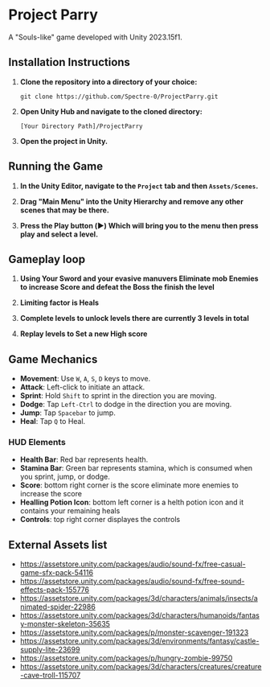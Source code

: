 # Project Parry

A "Souls-like" game developed with Unity 2023.15f1.

## Installation Instructions

1. **Clone the repository into a directory of your choice:**

    ```
    git clone https://github.com/Spectre-0/ProjectParry.git
    ```

2. **Open Unity Hub and navigate to the cloned directory:**

    ```
    [Your Directory Path]/ProjectParry
    ```

3. **Open the project in Unity.**

## Running the Game

1. **In the Unity Editor, navigate to the `Project` tab and then `Assets/Scenes`.**
   
2. **Drag "Main Menu" into the Unity Hierarchy and remove any other scenes that may be there.**
  
3. **Press the Play button (▶️) Which will bring you to the menu then press play and select a level.**

## Gameplay loop

1. **Using Your Sword and your evasive  manuvers Eliminate mob Enemies to increase Score and defeat the Boss the finish the level**
   
2. **Limiting factor is Heals**
  
3. **Complete levels to unlock levels there are currently 3 levels in total**

3. **Replay levels to Set a new High score**




## Game Mechanics

- **Movement**: Use `W`, `A`, `S`, `D` keys to move.
- **Attack**: Left-click to initiate an attack.
- **Sprint**: Hold `Shift` to sprint in the direction you are moving.
- **Dodge**: Tap `Left-Ctrl` to dodge in the direction you are moving.
- **Jump**: Tap `Spacebar` to jump.
- **Heal**: Tap `Q` to Heal.
### HUD Elements

- **Health Bar**: Red bar represents health.
- **Stamina Bar**: Green bar represents stamina, which is consumed when you sprint, jump, or dodge.
- **Score**: bottom right corner is the score eliminate more enemies to increase the score
- **Healling Potion Icon**: bottom left corner is a helth potion icon and it contains your remaining heals
- **Controls**: top right corner displayes the controls

## External Assets list
- https://assetstore.unity.com/packages/audio/sound-fx/free-casual-game-sfx-pack-54116
- https://assetstore.unity.com/packages/audio/sound-fx/free-sound-effects-pack-155776
- https://assetstore.unity.com/packages/3d/characters/animals/insects/animated-spider-22986
- https://assetstore.unity.com/packages/3d/characters/humanoids/fantasy-monster-skeleton-35635
- https://assetstore.unity.com/packages/p/monster-scavenger-191323
- https://assetstore.unity.com/packages/3d/environments/fantasy/castle-supply-lite-23699
- https://assetstore.unity.com/packages/p/hungry-zombie-99750
- https://assetstore.unity.com/packages/3d/characters/creatures/creature-cave-troll-115707
